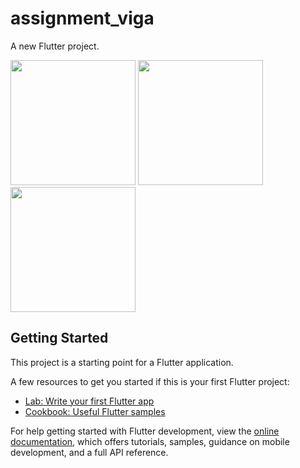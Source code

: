 # assignment_viga

A new Flutter project.

<img src= "https://user-images.githubusercontent.com/53872301/177318340-a0800d69-0641-433a-92ee-7e3858f42601.png" width="200" />
<img src= "https://user-images.githubusercontent.com/53872301/177318360-94eb664b-b5a6-4a4c-acd5-501f5b1e9a51.png" width="200"/>
<img src= "https://user-images.githubusercontent.com/53872301/177318365-bb4a91cc-3938-42a7-90a2-56fa3c71f1cb.png" width="200"/>

## Getting Started

This project is a starting point for a Flutter application.

A few resources to get you started if this is your first Flutter project:

- [Lab: Write your first Flutter app](https://docs.flutter.dev/get-started/codelab)
- [Cookbook: Useful Flutter samples](https://docs.flutter.dev/cookbook)

For help getting started with Flutter development, view the
[online documentation](https://docs.flutter.dev/), which offers tutorials,
samples, guidance on mobile development, and a full API reference.

